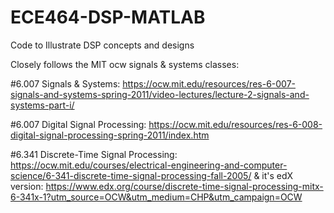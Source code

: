 # ECE464-DSP-MATLAB
Code to Illustrate DSP concepts and designs

Closely follows the MIT ocw signals & systems classes:

#6.007 Signals & Systems:
https://ocw.mit.edu/resources/res-6-007-signals-and-systems-spring-2011/video-lectures/lecture-2-signals-and-systems-part-i/ 

#6.007 Digital Signal Processing:
https://ocw.mit.edu/resources/res-6-008-digital-signal-processing-spring-2011/index.htm

#6.341 Discrete-Time Signal Processing:
https://ocw.mit.edu/courses/electrical-engineering-and-computer-science/6-341-discrete-time-signal-processing-fall-2005/ 
& it's edX version:
https://www.edx.org/course/discrete-time-signal-processing-mitx-6-341x-1?utm_source=OCW&utm_medium=CHP&utm_campaign=OCW
